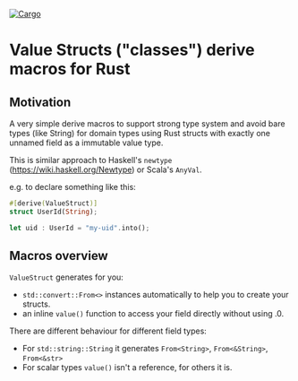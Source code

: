[![Cargo](https://img.shields.io/crates/v/rust-value-strucct.svg)](
https://crates.io/crates/rust-value-struct)

# Value Structs ("classes") derive macros for Rust

## Motivation
A very simple derive macros to support strong type system and avoid bare types (like String) 
for domain types using Rust structs with exactly one unnamed field as a immutable value type.

This is similar approach to Haskell's `newtype` (https://wiki.haskell.org/Newtype) or Scala's `AnyVal`. 

e.g. to declare something like this:
```rust
#[derive(ValueStruct)]
struct UserId(String);

let uid : UserId = "my-uid".into();
```

## Macros overview

`ValueStruct` generates for you:
 - `std::convert::From<>` instances automatically to help you to create your structs.
 - an inline `value()` function to access your field directly without using .0.

There are different behaviour for different field types:
- For `std::string::String` it generates `From<String>`, `From<&String>`, `From<&str>`
- For scalar types `value()` isn't a reference, for others it is.
 
